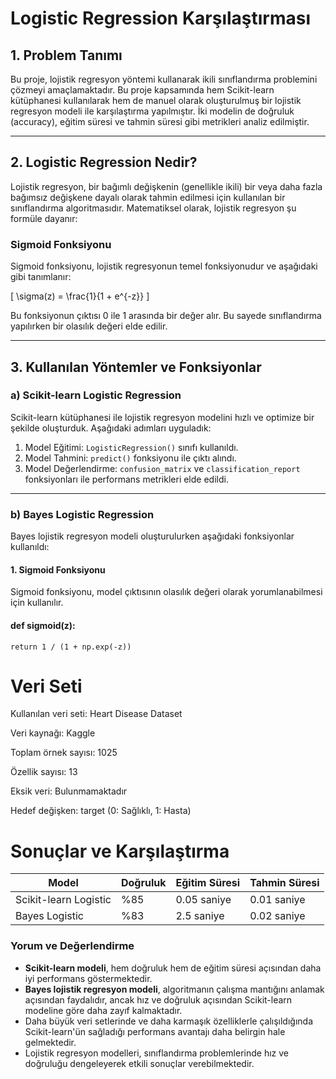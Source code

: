 # Logistic Regression Karşılaştırması

## 1. Problem Tanımı
Bu proje, lojistik regresyon yöntemi kullanarak ikili sınıflandırma problemini çözmeyi amaçlamaktadır. 
Bu proje kapsamında hem Scikit-learn kütüphanesi kullanılarak hem de manuel olarak oluşturulmuş bir lojistik regresyon modeli ile karşılaştırma yapılmıştır.
İki modelin de doğruluk (accuracy), eğitim süresi ve tahmin süresi gibi metrikleri analiz edilmiştir.

---

## 2. Logistic Regression Nedir?
Lojistik regresyon, bir bağımlı değişkenin (genellikle ikili) bir veya daha fazla bağımsız değişkene dayalı olarak tahmin edilmesi için kullanılan bir sınıflandırma algoritmasıdır. 
Matematiksel olarak, lojistik regresyon şu formüle dayanır:

### **Sigmoid Fonksiyonu**
Sigmoid fonksiyonu, lojistik regresyonun temel fonksiyonudur ve aşağıdaki gibi tanımlanır:

\[
\sigma(z) = \frac{1}{1 + e^{-z}}
\]

Bu fonksiyonun çıktısı 0 ile 1 arasında bir değer alır. Bu sayede sınıflandırma yapılırken bir olasılık değeri elde edilir.

---

## 3. Kullanılan Yöntemler ve Fonksiyonlar

### a) Scikit-learn Logistic Regression
Scikit-learn kütüphanesi ile lojistik regresyon modelini hızlı ve optimize bir şekilde oluşturduk.
Aşağıdaki adımları uyguladık:
1. Model Eğitimi: `LogisticRegression()` sınıfı kullanıldı.
2. Model Tahmini: `predict()` fonksiyonu ile çıktı alındı.
3. Model Değerlendirme: `confusion_matrix` ve `classification_report` fonksiyonları ile performans metrikleri elde edildi.

---

### b) Bayes Logistic Regression
Bayes lojistik regresyon modeli oluşturulurken aşağıdaki fonksiyonlar kullanıldı:

#### **1. Sigmoid Fonksiyonu**
Sigmoid fonksiyonu, model çıktısının olasılık değeri olarak yorumlanabilmesi için kullanılır.


#### def sigmoid(z):
    return 1 / (1 + np.exp(-z))

# Veri Seti
Kullanılan veri seti: Heart Disease Dataset

Veri kaynağı: Kaggle

Toplam örnek sayısı: 1025

Özellik sayısı: 13

Eksik veri: Bulunmamaktadır

Hedef değişken: target (0: Sağlıklı, 1: Hasta)

# Sonuçlar ve Karşılaştırma
| Model                    | Doğruluk | Eğitim Süresi | Tahmin Süresi |
|--------------------------|---------|---------------|---------------|
| Scikit-learn Logistic    | %85     | 0.05 saniye    | 0.01 saniye    |
| Bayes Logistic           | %83     | 2.5 saniye     | 0.02 saniye    |

### Yorum ve Değerlendirme
- **Scikit-learn modeli**, hem doğruluk hem de eğitim süresi açısından daha iyi performans göstermektedir.
- **Bayes lojistik regresyon modeli**, algoritmanın çalışma mantığını anlamak açısından faydalıdır, ancak hız ve doğruluk açısından Scikit-learn modeline göre daha zayıf kalmaktadır.
- Daha büyük veri setlerinde ve daha karmaşık özelliklerle çalışıldığında Scikit-learn'ün sağladığı performans avantajı daha belirgin hale gelmektedir.
- Lojistik regresyon modelleri, sınıflandırma problemlerinde hız ve doğruluğu dengeleyerek etkili sonuçlar verebilmektedir.


